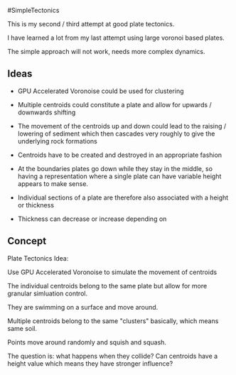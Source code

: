 #SimpleTectonics

This is my second / third attempt at good plate tectonics.

I have learned a lot from my last attempt using large voronoi based plates.

The simple approach will not work, needs more complex dynamics.

## Ideas
- GPU Accelerated Voronoise could be used for clustering
- Multiple centroids could constitute a plate and allow for upwards / downwards shifting
- The movement of the centroids up and down could lead to the raising / lowering of sediment which then cascades very roughly to give the underlying rock formations
- Centroids have to be created and destroyed in an appropriate fashion

- At the boundaries plates go down while they stay in the middle, so having a representation where a single plate can have variable height appears to make sense.

- Individual sections of a plate are therefore also associated with a height or thickness
- Thickness can decrease or increase depending on

## Concept

Plate Tectonics Idea:

Use GPU Accelerated Voronoise to simulate the movement of centroids

The individual centroids belong to the same plate but allow for more granular simluation control.

They are swimming on a surface and move around.

Multiple centroids belong to the same "clusters" basically, which means same soil.

Points move around randomly and squish and squash.

The question is: what happens when they collide?
Can centroids have a height value which means they have stronger influence?
